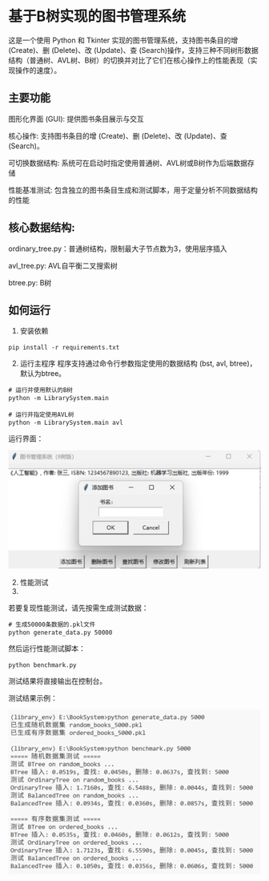 # 基于B树实现的图书管理系统
这是一个使用 Python 和 Tkinter 实现的图书管理系统，支持图书条目的增 (Create)、删 (Delete)、改 (Update)、查 (Search)操作，支持三种不同树形数据结构（普通树、AVL树、B树）的切换并对比了它们在核心操作上的性能表现（实现操作的速度）。

## 主要功能
图形化界面 (GUI): 提供图书条目展示与交互

核心操作: 支持图书条目的增 (Create)、删 (Delete)、改 (Update)、查 (Search)。

可切换数据结构: 系统可在启动时指定使用普通树、AVL树或B树作为后端数据存储

性能基准测试: 包含独立的图书条目生成和测试脚本，用于定量分析不同数据结构的性能


## 核心数据结构:

ordinary_tree.py：普通树结构，限制最大子节点数为3，使用层序插入

avl_tree.py: AVL自平衡二叉搜索树

btree.py: B树


## 如何运行

1. 安装依赖

`pip install -r requirements.txt`

2. 运行主程序
程序支持通过命令行参数指定使用的数据结构 (bst, avl, btree)，默认为btree。

```
# 运行并使用默认的B树
python -m LibrarySystem.main

# 运行并指定使用AVL树
python -m LibrarySystem.main avl
```

运行界面：

![UI screenshot](images/UI.png)

2. 性能测试
3. 
若要复现性能测试，请先按需生成测试数据：

```
# 生成50000条数据的.pkl文件
python generate_data.py 50000
```

然后运行性能测试脚本：

`python benchmark.py`

测试结果将直接输出在控制台。

测试结果示例：

![test result screenshot](images/test.png)
